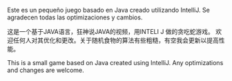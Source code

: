 Este es un pequeño juego basado en Java creado utilizando IntelliJ. Se agradecen todas las optimizaciones y cambios.

这是一个基于JAVA语言，狂神说JAVA的视频，用INTELI J 做的贪吃蛇游戏。 欢迎任何人对其优化和更改。关于随机食物的算法有些粗糙，有空我会更新以提高性能。

This is a small game based on Java created using IntelliJ. Any optimizations and changes are welcome.
